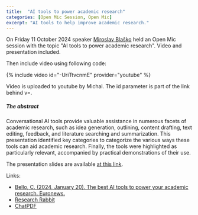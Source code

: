 ```yaml
---
title:  "AI tools to power academic research"
categories: [Open Mic Session, Open Mic]
excerpt: "AI tools to help improve academic research."
---
```


On Friday 11 October 2024 speaker [Miroslav Blaško](https://kbss.felk.cvut.cz/web/team#miroslav-blaško) held an Open Mic session with the topic \"AI tools to power academic research\". Video and presentation included.

Then include video using following code:

{% include video id="-UriTtvcnmE" provider="youtube" %}

Video is uploaded to youtube by Michal. The id parameter is part of the link behind v=.

##### The abstract

Conversational AI tools provide valuable assistance in numerous facets of academic research, such as idea generation, outlining, content drafting, text editing, feedback, and literature searching and summarization. 
This presentation identified key categories to categorize the various ways these tools can aid academic research.
Finally, the tools  were highlighted as particularly relevant, accompanied by practical demonstrations of their use.

The presentation slides are available [at this link](https://drive.google.com/file/d/1FhMofP13lNarQygoIeiH8T5b_LpSOWxY/view?usp=sharing).

Links:
* [Bello, C. (2024, January 20). The best AI tools to power your academic research. Euronews.](https://www.euronews.com/next/2024/01/20/best-ai-tools-academic-research-chatgpt-consensus-chatpdf-elicit-research-rabbit-scite)
* [Research Rabbit](https://researchrabbitapp.com/)
* [ChatPDF](https://www.chatpdf.com/)
